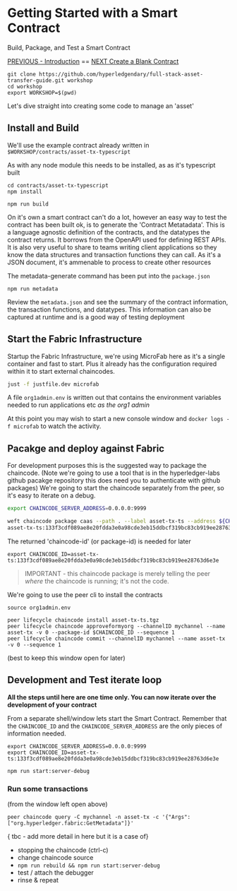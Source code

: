 # Getting Started with a Smart Contract

Build, Package, and Test a Smart Contract

[PREVIOUS - Introduction](./00-Introduction.md)  ==  [NEXT Create a Blank Contract](./02-Creating-Blank-Contract.md) 

```
git clone https://github.com/hyperledgendary/full-stack-asset-transfer-guide.git workshop
cd workshop
export WORKSHOP=$(pwd)
```

Let's dive straight into creating some code to manage an 'asset'

## Install and Build

We'll use the example contract already written in `$WORKSHOP/contracts/asset-tx-typescript`

As with any node module this needs to be installed, as as it's typescript built

```
cd contracts/asset-tx-typescript
npm install

npm run build
```

On it's own a smart contract can't do a lot, however an easy way to test the contract has been built ok, is to generate the 'Contract Metatadata'. This is a language agnostic definition of the contracts, and the datatypes the contract returns. It borrows from the OpenAPI used for defining REST APIs.  It is also very useful to share to teams writing client applications so they know the data structures and transaction functions they can call. 
As it's a JSON document, it's ammenable to process to create other resources

The metadata-generate command has been put into the `package.json`
```
npm run metadata
```

Review the `metadata.json` and see the summary of the contract information, the transaction functions, and datatypes. This information can also be captured at runtime and is a good way of testing deployment


## Start the Fabric Infrastructure

Startup the Fabric Infrastructure, we're using MicroFab here as it's a single container and fast to start. Plus it already has the configuration required within it to start external chaincodes.

```bash
just -f justfile.dev microfab
```

A file  `org1admin.env` is written out that contains the environment variables needed to run applications etc _as the org1 admin_

At this point you may wish to start a new console window and `docker logs -f microfab` to watch the activity.

## Pacakge and deploy against Fabric

For development purposes this is the suggested way to package the chaincode. (Note we're going to use a tool that is in the hyperledger-labs github pacakge repository this does need you to authenticate with github packages)
We're going to start the chaincode separately from the peer, so it's easy to iterate on a debug. 

```bash
export CHAINCODE_SERVER_ADDRESS=0.0.0.0:9999

weft chaincode package caas --path . --label asset-tx-ts --address ${CHAINCODE_SERVER_ADDRESS} --quiet
asset-tx-ts:133f3cdf089ae8e20fdda3e0a98cde3eb15ddbcf319bc83cb919ee28763d6e3e
```

The returned 'chaincode-id' (or package-id) is needed for later
```
export CHAINCODE_ID=asset-tx-ts:133f3cdf089ae8e20fdda3e0a98cde3eb15ddbcf319bc83cb919ee28763d6e3e
```

> IMPORTANT - this chaincode package is merely telling the peer _where_ the chaincode is running; it's not the code. 


We're going to use the peer cli to install the contracts

```
source org1admin.env

peer lifecycle chaincode install asset-tx-ts.tgz
peer lifecycle chaincode approveformyorg --channelID mychannel --name asset-tx -v 0 --package-id $CHAINCODE_ID --sequence 1
peer lifecycle chaincode commit --channelID mychannel --name asset-tx -v 0 --sequence 1

```

(best to keep this window open for later)

## Development and Test iterate loop

**All the steps until here are one time only. You can now iterate over the development of your contract**

From a separate shell/window lets start the Smart Contract. Remember that the `CHAINCODE_ID` and the `CHAINCODE_SERVER_ADDRESS` are the only pieces of information needed.

```
export CHAINCODE_SERVER_ADDRESS=0.0.0.0:9999
export CHAINCODE_ID=asset-tx-ts:133f3cdf089ae8e20fdda3e0a98cde3eb15ddbcf319bc83cb919ee28763d6e3e

npm run start:server-debug
```

### Run some transactions
(from the window left open above)
```
peer chaincode query -C mychannel -n asset-tx -c '{"Args":["org.hyperledger.fabric:GetMetadata"]}'
```



{ tbc - add more detail in here but it is a case of}
- stopping the chaincode (ctrl-c)
- change chaincode source
- `npm run rebuild && npm run start:server-debug`
- test / attach the debugger 
- rinse & repeat